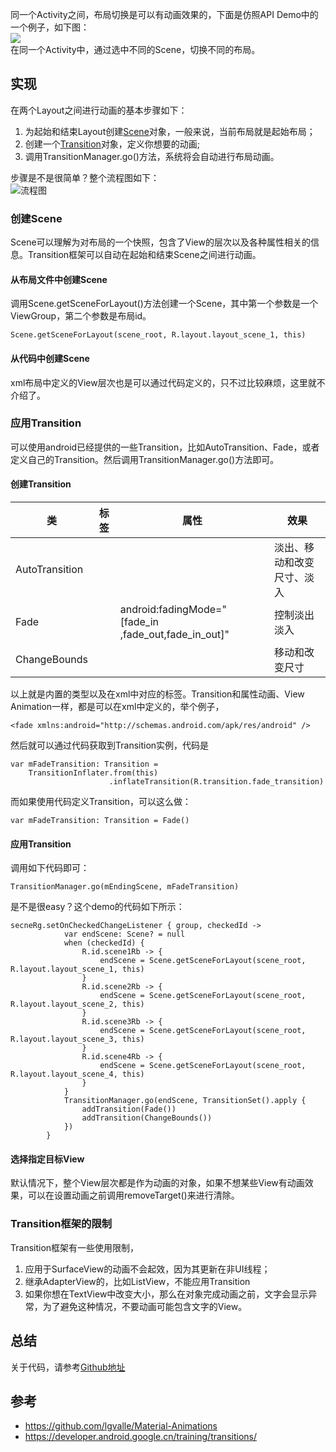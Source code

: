 同一个Activity之间，布局切换是可以有动画效果的，下面是仿照API Demo中的一个例子，如下图：  
![](https://ws1.sinaimg.cn/large/006tNc79ly1fze1sz80i4g30bv0jxmzz.gif)  
在同一个Activity中，通过选中不同的Scene，切换不同的布局。  
## 实现  
在两个Layout之间进行动画的基本步骤如下：  
1. 为起始和结束Layout创建[Scene](https://developer.android.google.cn/reference/android/transition/Scene)对象，一般来说，当前布局就是起始布局；  
2. 创建一个[Transition](https://developer.android.google.cn/reference/android/transition/Transition)对象，定义你想要的动画;
3. 调用TransitionManager.go()方法，系统将会自动进行布局动画。  

步骤是不是很简单？整个流程图如下：  
![流程图](https://ws2.sinaimg.cn/large/006tNc79ly1fze1ybho5pj30e206iglz.jpg)  

### 创建Scene  
Scene可以理解为对布局的一个快照，包含了View的层次以及各种属性相关的信息。Transition框架可以自动在起始和结束Scene之间进行动画。  
#### 从布局文件中创建Scene    
调用Scene.getSceneForLayout()方法创建一个Scene，其中第一个参数是一个ViewGroup，第二个参数是布局id。  
```
Scene.getSceneForLayout(scene_root, R.layout.layout_scene_1, this)
```
#### 从代码中创建Scene  

xml布局中定义的View层次也是可以通过代码定义的，只不过比较麻烦，这里就不介绍了。  
### 应用Transition  
可以使用android已经提供的一些Transition，比如AutoTransition、Fade，或者定义自己的Transition。然后调用TransitionManager.go()方法即可。  
#### 创建Transition  

| 类             | 标签              | 属性                                                 | 效果                       |
| -------------- | ----------------- | ---------------------------------------------------- | -------------------------- |
| AutoTransition | <autoTransition/> |                                                      | 淡出、移动和改变尺寸、淡入 |
| Fade           | <fade/>           | android:fadingMode="[fade_in ,fade_out,fade_in_out]" | 控制淡出淡入               |
| ChangeBounds   | <changeBounds/>   |                                                      | 移动和改变尺寸             |

以上就是内置的类型以及在xml中对应的标签。Transition和属性动画、View Animation一样，都是可以在xml中定义的，举个例子，  
```
<fade xmlns:android="http://schemas.android.com/apk/res/android" />
```
然后就可以通过代码获取到Transition实例，代码是  
```
var mFadeTransition: Transition =
    TransitionInflater.from(this)
                      .inflateTransition(R.transition.fade_transition)
```
而如果使用代码定义Transition，可以这么做：  
```
var mFadeTransition: Transition = Fade()  
```
#### 应用Transition  
调用如下代码即可：  
```
TransitionManager.go(mEndingScene, mFadeTransition)
```
是不是很easy？这个demo的代码如下所示：  
```
secneRg.setOnCheckedChangeListener { group, checkedId ->
            var endScene: Scene? = null
            when (checkedId) {
                R.id.scene1Rb -> {
                    endScene = Scene.getSceneForLayout(scene_root, R.layout.layout_scene_1, this)
                }
                R.id.scene2Rb -> {
                    endScene = Scene.getSceneForLayout(scene_root, R.layout.layout_scene_2, this)
                }
                R.id.scene3Rb -> {
                    endScene = Scene.getSceneForLayout(scene_root, R.layout.layout_scene_3, this)
                }
                R.id.scene4Rb -> {
                    endScene = Scene.getSceneForLayout(scene_root, R.layout.layout_scene_4, this)
                }
            }
            TransitionManager.go(endScene, TransitionSet().apply {
                addTransition(Fade())
                addTransition(ChangeBounds())
            })
        }
```
#### 选择指定目标View  
默认情况下，整个View层次都是作为动画的对象，如果不想某些View有动画效果，可以在设置动画之前调用removeTarget()来进行清除。  
### Transition框架的限制  
Transition框架有一些使用限制，  
1. 应用于SurfaceView的动画不会起效，因为其更新在非UI线程；
2. 继承AdapterView的，比如ListView，不能应用Transition  
3. 如果你想在TextView中改变大小，那么在对象完成动画之前，文字会显示异常，为了避免这种情况，不要动画可能包含文字的View。  

## 总结  
关于代码，请参考[Github地址](https://github.com/wangli135/ClimbDemo/tree/master/jetpackdemo/src/main/java/com/xingfeng/jetpackdemo/animation/layoutanimate)

## 参考  
- https://github.com/lgvalle/Material-Animations
- https://developer.android.google.cn/training/transitions/  
